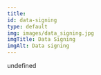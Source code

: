 ```yaml
--- 
title: 
id: data-signing
type: default
img: images/data_signing.jpg
imgTitle: Data Signing
imgAlt: Data signing
---
```


undefined


